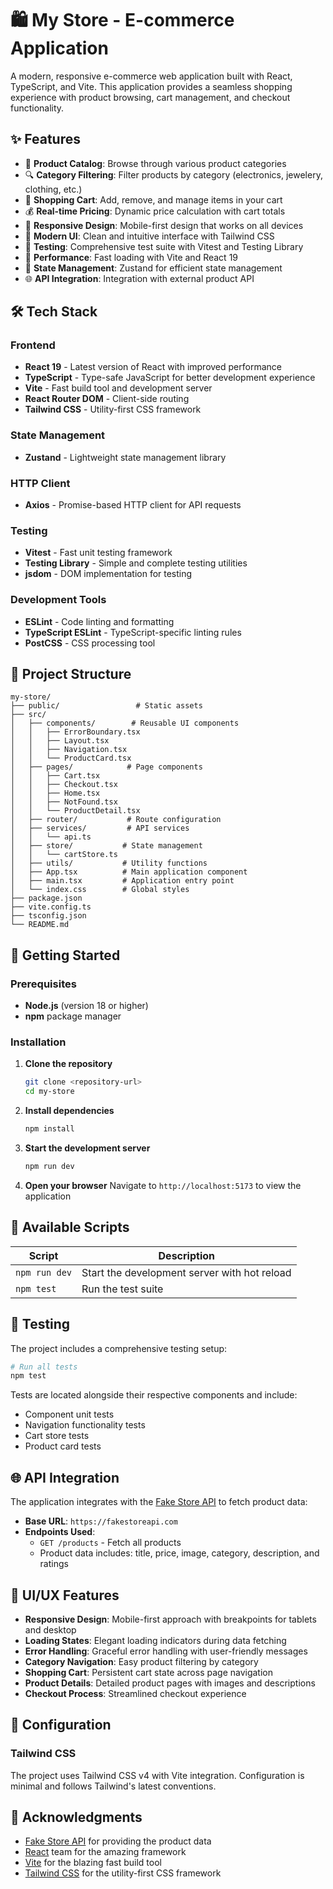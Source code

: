 # 🛍️ My Store - E-commerce Application

A modern, responsive e-commerce web application built with React, TypeScript, and Vite. This application provides a seamless shopping experience with product browsing, cart management, and checkout functionality.

## ✨ Features

- 🏪 **Product Catalog**: Browse through various product categories
- 🔍 **Category Filtering**: Filter products by category (electronics, jewelery, clothing, etc.)
- 🛒 **Shopping Cart**: Add, remove, and manage items in your cart
- 💰 **Real-time Pricing**: Dynamic price calculation with cart totals
- 📱 **Responsive Design**: Mobile-first design that works on all devices
- 🎨 **Modern UI**: Clean and intuitive interface with Tailwind CSS
- 🧪 **Testing**: Comprehensive test suite with Vitest and Testing Library
- 🚀 **Performance**: Fast loading with Vite and React 19
- 🔄 **State Management**: Zustand for efficient state management
- 🌐 **API Integration**: Integration with external product API

## 🛠️ Tech Stack

### Frontend
- **React 19** - Latest version of React with improved performance
- **TypeScript** - Type-safe JavaScript for better development experience
- **Vite** - Fast build tool and development server
- **React Router DOM** - Client-side routing
- **Tailwind CSS** - Utility-first CSS framework

### State Management
- **Zustand** - Lightweight state management library

### HTTP Client
- **Axios** - Promise-based HTTP client for API requests

### Testing
- **Vitest** - Fast unit testing framework
- **Testing Library** - Simple and complete testing utilities
- **jsdom** - DOM implementation for testing

### Development Tools
- **ESLint** - Code linting and formatting
- **TypeScript ESLint** - TypeScript-specific linting rules
- **PostCSS** - CSS processing tool

## 📁 Project Structure

```
my-store/
├── public/                 # Static assets
├── src/
│   ├── components/        # Reusable UI components
│   │   ├── ErrorBoundary.tsx
│   │   ├── Layout.tsx
│   │   ├── Navigation.tsx
│   │   └── ProductCard.tsx
│   ├── pages/            # Page components
│   │   ├── Cart.tsx
│   │   ├── Checkout.tsx
│   │   ├── Home.tsx
│   │   ├── NotFound.tsx
│   │   └── ProductDetail.tsx
│   ├── router/           # Route configuration
│   ├── services/         # API services
│   │   └── api.ts
│   ├── store/           # State management
│   │   └── cartStore.ts
│   ├── utils/           # Utility functions
│   ├── App.tsx          # Main application component
│   ├── main.tsx         # Application entry point
│   └── index.css        # Global styles
├── package.json
├── vite.config.ts
├── tsconfig.json
└── README.md
```

## 🚀 Getting Started

### Prerequisites

- **Node.js** (version 18 or higher)
- **npm** package manager

### Installation

1. **Clone the repository**
   ```bash
   git clone <repository-url>
   cd my-store
   ```

2. **Install dependencies**
   ```bash
   npm install
   ```

3. **Start the development server**
   ```bash
   npm run dev
   ```

4. **Open your browser**
   Navigate to `http://localhost:5173` to view the application

## 📜 Available Scripts

| Script | Description |
|--------|-------------|
| `npm run dev` | Start the development server with hot reload |
| `npm test` | Run the test suite |

## 🧪 Testing

The project includes a comprehensive testing setup:

```bash
# Run all tests
npm test
```

Tests are located alongside their respective components and include:
- Component unit tests
- Navigation functionality tests
- Cart store tests
- Product card tests

## 🌐 API Integration

The application integrates with the [Fake Store API](https://fakestoreapi.com/) to fetch product data:

- **Base URL**: `https://fakestoreapi.com`
- **Endpoints Used**:
  - `GET /products` - Fetch all products
  - Product data includes: title, price, image, category, description, and ratings

## 🎨 UI/UX Features

- **Responsive Design**: Mobile-first approach with breakpoints for tablets and desktop
- **Loading States**: Elegant loading indicators during data fetching
- **Error Handling**: Graceful error handling with user-friendly messages
- **Category Navigation**: Easy product filtering by category
- **Shopping Cart**: Persistent cart state across page navigation
- **Product Details**: Detailed product pages with images and descriptions
- **Checkout Process**: Streamlined checkout experience

## 🔧 Configuration

### Tailwind CSS

The project uses Tailwind CSS v4 with Vite integration. Configuration is minimal and follows Tailwind's latest conventions.

## 🙏 Acknowledgments

- [Fake Store API](https://fakestoreapi.com/) for providing the product data
- [React](https://reactjs.org/) team for the amazing framework
- [Vite](https://vitejs.dev/) for the blazing fast build tool
- [Tailwind CSS](https://tailwindcss.com/) for the utility-first CSS framework
